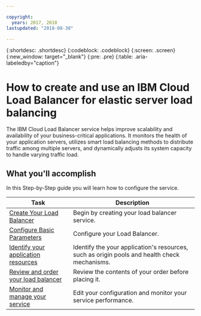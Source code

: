 ```yaml
---

copyright:
  years: 2017, 2018
lastupdated: "2018-08-30"

---
```


{:shortdesc: .shortdesc}
{:codeblock: .codeblock}
{:screen: .screen}
{:new_window: target="_blank"}
{:pre: .pre}
{:table: .aria-labeledby="caption"}

# How to create and use an IBM Cloud Load Balancer for elastic server load balancing
The IBM Cloud Load Balancer service helps improve scalability and availability of your business-critical applications. It monitors the health of your application servers, utilizes smart load balancing methods to distribute traffic among multiple servers, and dynamically adjusts its system capacity to handle varying traffic load. 

## What you'll accomplish

In this Step-by-Step guide you will learn how to configure the service.   


Task  | Description
------------- | -------------
[Create Your Load Balancer](create-load-balancer.html) | Begin by creating your load balancer service.
[Configure Basic Parameters](begin-lb-config.html) | Configure your Load Balancer.
[Identify your application resources](identify-app-resources.html) | Identify the your application's resources, such as origin pools and health check mechanisms.
[Review and order your load balancer](order-lb.html) | Review the contents of your order before placing it.
[Monitor and manage your service](managing-lb.html) | Edit your configuration and monitor your service performance.